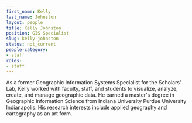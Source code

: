 ```yaml
---
first_name: Kelly
last_name: Johnston
layout: people
title: Kelly Johnston
position: GIS Specialist
slug: kelly-johnston
status: not_current
people-category:
- staff
roles:
- staff
---
```

As a former Geographic Information Systems Specialist for the Scholars' Lab, Kelly worked with faculty, staff, and students to visualize, analyze, create, and manage geographic data. He earned a master's degree in Geographic Information Science from Indiana University Purdue University Indianapolis. His research interests include applied geography and cartography as an art form.
